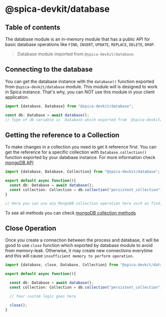 # @spica-devkit/database

## Table of contents

The database module is an in-memory module that has a public API for basic database operations like `FIND`, `INSERT`, `UPDATE`, `REPLACE`, `DELETE`, `DROP`.

> Database module imported from `@spica-devkit/database`.

## Connecting to the database

You can get the database instance with the `database()` function exported from `@spica-devkit/database` module. This module will is designed to work in Spica instance. That's why, you can NOT use this module in your client application.

```typescript
import {database, Database} from "@spica-devkit/database";

const db: Database = await database();
// Type of db variable is  Database which exported from `@spica-devkit/database`
```

## Getting the reference to a Collection

To make changes in a collection you need to get it reference first. You can get the reference for a specific collection with `Database.collection()` function exported by your database instance. For more information check [mongoDB API](https://docs.mongodb.com/master/core/databases-and-collections/)

```typescript
import {database, Database, Collection} from "@spica-devkit/database";

export default async function(){
  const db: Database = await database();
  const collection: Collection = db.collection("persistent_collection");
}

// Here you can use any MongoDB collection operation here such as find, insert, delete, deleteMany .etc
```

To see all methods you can check [mongoDB collection methods](https://docs.mongodb.com/manual/reference/method/js-collection/)

## Close Operation

Once you create a connection between the process and database, it will be good to use `close` function which exported by database module to avoid from memory-leak. Otherwise, it may create new connections everytime and this will cause `insufficient memory to perform operation`.

```typescript
import {database, close, Database, Collection} from "@spica-devkit/database";

export default async function(){

  const db: Database = await database();
  const collection: Collection = db.collection("persistent_collection");

  // Your custom logic goes here

  close();
}
```